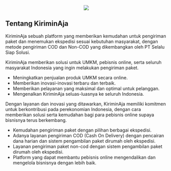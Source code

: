<p align="center"><a href="https://kiriminaja.com" target="_blank"><img src="https://user-images.githubusercontent.com/39618526/211758065-009cd455-4d4d-45a1-82b5-0b426bffe6ca.gif"></a></p>

## Tentang KiriminAja

KiriminAja sebuah platform yang memberikan kemudahan untuk pengiriman paket dan menemukan ekspedisi sesuai kebutuhan masyarakat, dengan metode pengiriman COD dan Non-COD yang dikembangkan oleh PT Selalu Siap Solusi.

KiriminAja memberikan solusi untuk UMKM, pebisnis online, serta seluruh masyarakat Indonesia yang ingin melakukan pengiriman paket.

- Meningkatkan penjualan produk UMKM secara online.
- Memberikan inovasi-inovasi terbaru dan terbaik.
- Memberikan pelayanan yang maksimal dan optimal untuk pelanggan.
- Mengenalkan KiriminAja seluas-luasnya ke seluruh Indonesia.

Dengan layanan dan inovasi yang ditawarkan, KiriminAja memiliki komitmen untuk berkontribusi pada perekonomian Indonesia, dengan cara memberikan solusi serta kemudahan bagi para pebisnis online supaya bisnisnya terus berkembang.
- Kemudahan pengiriman paket dengan pilihan berbagai ekspedisi.
- Adanya layanan pengiriman COD (Cash On Delivery) dengan pencairan dana harian dan sistem pengambilan paket dirumah oleh ekspedisi.
- Layanan pengiriman paket non-cod dengan sistem pengambilan paket dirumah oleh ekspedisi.
- Platform yang dapat membantu pebisnis online mengendalikan dan mengelola bisnisnya dengan lebih baik.
